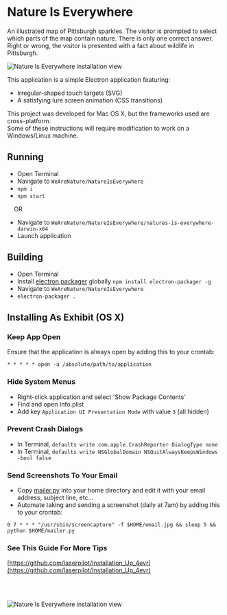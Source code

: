 # <a name="natureiseverywhere"></a>Nature Is Everywhere

An illustrated map of Pittsburgh sparkles. The visitor is prompted to select which parts of the map contain nature. There is only one correct answer. Right or wrong, the visitor is presented with a fact about wildlife in Pittsburgh.

![Nature Is Everywhere installation view](https://github.com/CMP-Studio/WeAreNature/blob/master/_Images/NatureIsEverywhere.gif)

This application is a simple Electron application featuring:
* Irregular-shaped touch targets (SVG)
* A satisfying lure screen animation (CSS transitions)

This project was developed for Mac OS X, but the frameworks used are cross-platform. <br/>
Some of these instructions will require modification to work on a Windows/Linux machine.

## Running
* Open Terminal
* Navigate to ```WeAreNature/NatureIsEverywhere```
* ```npm i```
* ```npm start```

&nbsp;&nbsp;&nbsp;&nbsp;OR

* Navigate to ```WeAreNature/NatureIsEverywhere/natures-is-everywhere-darwin-x64```
* Launch application

## Building
* Open Terminal
* Install [electron packager](https://github.com/electron-userland/electron-packager) globally ```npm install electron-packager -g```
* Navigate to ```WeAreNature/NatureIsEverywhere```
* ```electron-packager .```

## Installing As Exhibit (OS X)

### <a name="keepappopen"></a>Keep App Open

Ensure that the application is always open by adding this to your crontab:

```* * * * * open -a /absolute/path/to/application```

### Hide System Menus
* Right-click application and select 'Show Package Contents'
* Find and open Info.plist
* Add key ```Application UI Presentation Mode``` with value ```3``` (all hidden)

### Prevent Crash Dialogs
* In Terminal, ```defaults write com.apple.CrashReporter DialogType none```
* In Terminal, ```defaults write NSGlobalDomain NSQuitAlwaysKeepsWindows -bool false```


### <a name="dailyemail"></a>Send Screenshots To Your Email

* Copy [mailer.py](https://github.com/CMP-Studio/WeAreNature/blob/master/_HelpfulThings/mailer.py) into your home directory and edit it with your email address, subject line, etc... 
* Automate taking and sending a screenshot (daily at 7am) by adding this to your crontab:

```0 7 * * * "/usr/sbin/screencapture" -f $HOME/email.jpg && sleep 5 && python $HOME/mailer.py```

### See This Guide For More Tips
[https://github.com/laserpilot/Installation_Up_4evr](https://github.com/laserpilot/Installation_Up_4evr)

<br/>
<br/>

![Nature Is Everywhere installation view](https://github.com/CMP-Studio/WeAreNature/blob/master/_Images/NatureIsEverywhere_CloseUp.jpg)

